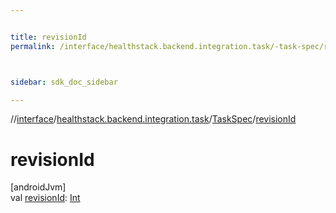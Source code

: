 ```yaml
---


title: revisionId
permalink: /interface/healthstack.backend.integration.task/-task-spec/revision-id.html



sidebar: sdk_doc_sidebar

---
```



//[interface](/bi_interface.html)/[healthstack.backend.integration.task](../index.html)/[TaskSpec](index.html)/[revisionId](revision-id.html)



# revisionId



[androidJvm]\
val [revisionId](revision-id.html): [Int](https://kotlinlang.org/api/latest/jvm/stdlib/kotlin/-int/index.html)






